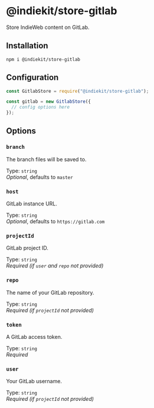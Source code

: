 # @indiekit/store-gitlab

Store IndieWeb content on GitLab.

## Installation

`npm i @indiekit/store-gitlab`

## Configuration

```js
const GitlabStore = require("@indiekit/store-gitlab");

const gitlab = new GitlabStore({
  // config options here
});
```

## Options

### `branch`

The branch files will be saved to.

Type: `string`\
_Optional_, defaults to `master`

### `host`

GitLab instance URL.

Type: `string`\
_Optional_, defaults to `https://gitlab.com`

### `projectId`

GitLab project ID.

Type: `string`\
_Required (if `user` and `repo` not provided)_

### `repo`

The name of your GitLab repository.

Type: `string`\
_Required (if `projectId` not provided)_

### `token`

A GitLab access token.

Type: `string`\
_Required_

### `user`

Your GitLab username.

Type: `string`\
_Required (if `projectId` not provided)_
